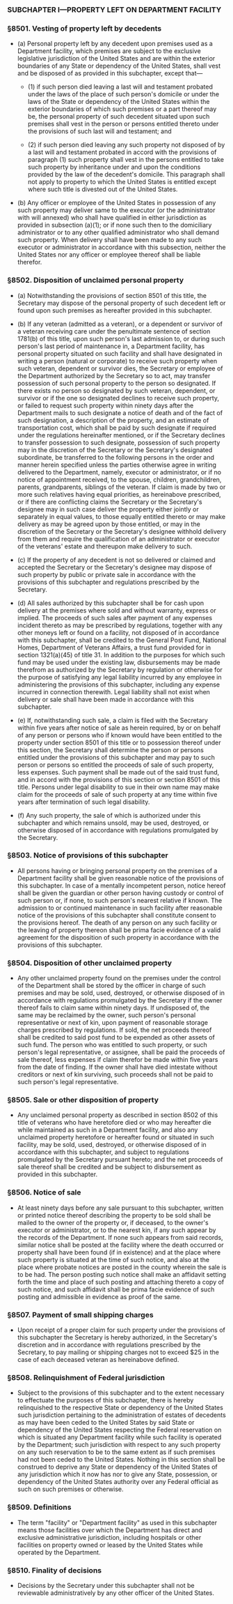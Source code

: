 ### SUBCHAPTER I—PROPERTY LEFT ON DEPARTMENT FACILITY

### §8501. Vesting of property left by decedents
* (a) Personal property left by any decedent upon premises used as a Department facility, which premises are subject to the exclusive legislative jurisdiction of the United States and are within the exterior boundaries of any State or dependency of the United States, shall vest and be disposed of as provided in this subchapter, except that—

  * (1) if such person died leaving a last will and testament probated under the laws of the place of such person's domicile or under the laws of the State or dependency of the United States within the exterior boundaries of which such premises or a part thereof may be, the personal property of such decedent situated upon such premises shall vest in the person or persons entitled thereto under the provisions of such last will and testament; and

  * (2) if such person died leaving any such property not disposed of by a last will and testament probated in accord with the provisions of paragraph (1) such property shall vest in the persons entitled to take such property by inheritance under and upon the conditions provided by the law of the decedent's domicile. This paragraph shall not apply to property to which the United States is entitled except where such title is divested out of the United States.


* (b) Any officer or employee of the United States in possession of any such property may deliver same to the executor (or the administrator with will annexed) who shall have qualified in either jurisdiction as provided in subsection (a)(1); or if none such then to the domiciliary administrator or to any other qualified administrator who shall demand such property. When delivery shall have been made to any such executor or administrator in accordance with this subsection, neither the United States nor any officer or employee thereof shall be liable therefor.

### §8502. Disposition of unclaimed personal property
* (a) Notwithstanding the provisions of section 8501 of this title, the Secretary may dispose of the personal property of such decedent left or found upon such premises as hereafter provided in this subchapter.

* (b) If any veteran (admitted as a veteran), or a dependent or survivor of a veteran receiving care under the penultimate sentence of section 1781(b) of this title, upon such person's last admission to, or during such person's last period of maintenance in, a Department facility, has personal property situated on such facility and shall have designated in writing a person (natural or corporate) to receive such property when such veteran, dependent or survivor dies, the Secretary or employee of the Department authorized by the Secretary so to act, may transfer possession of such personal property to the person so designated. If there exists no person so designated by such veteran, dependent, or survivor or if the one so designated declines to receive such property, or failed to request such property within ninety days after the Department mails to such designate a notice of death and of the fact of such designation, a description of the property, and an estimate of transportation cost, which shall be paid by such designate if required under the regulations hereinafter mentioned, or if the Secretary declines to transfer possession to such designate, possession of such property may in the discretion of the Secretary or the Secretary's designated subordinate, be transferred to the following persons in the order and manner herein specified unless the parties otherwise agree in writing delivered to the Department, namely, executor or administrator, or if no notice of appointment received, to the spouse, children, grandchildren, parents, grandparents, siblings of the veteran. If claim is made by two or more such relatives having equal priorities, as hereinabove prescribed, or if there are conflicting claims the Secretary or the Secretary's designee may in such case deliver the property either jointly or separately in equal values, to those equally entitled thereto or may make delivery as may be agreed upon by those entitled, or may in the discretion of the Secretary or the Secretary's designee withhold delivery from them and require the qualification of an administrator or executor of the veterans' estate and thereupon make delivery to such.

* (c) If the property of any decedent is not so delivered or claimed and accepted the Secretary or the Secretary's designee may dispose of such property by public or private sale in accordance with the provisions of this subchapter and regulations prescribed by the Secretary.

* (d) All sales authorized by this subchapter shall be for cash upon delivery at the premises where sold and without warranty, express or implied. The proceeds of such sales after payment of any expenses incident thereto as may be prescribed by regulations, together with any other moneys left or found on a facility, not disposed of in accordance with this subchapter, shall be credited to the General Post Fund, National Homes, Department of Veterans Affairs, a trust fund provided for in section 1321(a)(45) of title 31. In addition to the purposes for which such fund may be used under the existing law, disbursements may be made therefrom as authorized by the Secretary by regulation or otherwise for the purpose of satisfying any legal liability incurred by any employee in administering the provisions of this subchapter, including any expense incurred in connection therewith. Legal liability shall not exist when delivery or sale shall have been made in accordance with this subchapter.

* (e) If, notwithstanding such sale, a claim is filed with the Secretary within five years after notice of sale as herein required, by or on behalf of any person or persons who if known would have been entitled to the property under section 8501 of this title or to possession thereof under this section, the Secretary shall determine the person or persons entitled under the provisions of this subchapter and may pay to such person or persons so entitled the proceeds of sale of such property, less expenses. Such payment shall be made out of the said trust fund, and in accord with the provisions of this section or section 8501 of this title. Persons under legal disability to sue in their own name may make claim for the proceeds of sale of such property at any time within five years after termination of such legal disability.

* (f) Any such property, the sale of which is authorized under this subchapter and which remains unsold, may be used, destroyed, or otherwise disposed of in accordance with regulations promulgated by the Secretary.

### §8503. Notice of provisions of this subchapter
* All persons having or bringing personal property on the premises of a Department facility shall be given reasonable notice of the provisions of this subchapter. In case of a mentally incompetent person, notice hereof shall be given the guardian or other person having custody or control of such person or, if none, to such person's nearest relative if known. The admission to or continued maintenance in such facility after reasonable notice of the provisions of this subchapter shall constitute consent to the provisions hereof. The death of any person on any such facility or the leaving of property thereon shall be prima facie evidence of a valid agreement for the disposition of such property in accordance with the provisions of this subchapter.

### §8504. Disposition of other unclaimed property
* Any other unclaimed property found on the premises under the control of the Department shall be stored by the officer in charge of such premises and may be sold, used, destroyed, or otherwise disposed of in accordance with regulations promulgated by the Secretary if the owner thereof fails to claim same within ninety days. If undisposed of, the same may be reclaimed by the owner, such person's personal representative or next of kin, upon payment of reasonable storage charges prescribed by regulations. If sold, the net proceeds thereof shall be credited to said post fund to be expended as other assets of such fund. The person who was entitled to such property, or such person's legal representative, or assignee, shall be paid the proceeds of sale thereof, less expenses if claim therefor be made within five years from the date of finding. If the owner shall have died intestate without creditors or next of kin surviving, such proceeds shall not be paid to such person's legal representative.

### §8505. Sale or other disposition of property
* Any unclaimed personal property as described in section 8502 of this title of veterans who have heretofore died or who may hereafter die while maintained as such in a Department facility, and also any unclaimed property heretofore or hereafter found or situated in such facility, may be sold, used, destroyed, or otherwise disposed of in accordance with this subchapter, and subject to regulations promulgated by the Secretary pursuant hereto; and the net proceeds of sale thereof shall be credited and be subject to disbursement as provided in this subchapter.

### §8506. Notice of sale
* At least ninety days before any sale pursuant to this subchapter, written or printed notice thereof describing the property to be sold shall be mailed to the owner of the property or, if deceased, to the owner's executor or administrator, or to the nearest kin, if any such appear by the records of the Department. If none such appears from said records, similar notice shall be posted at the facility where the death occurred or property shall have been found (if in existence) and at the place where such property is situated at the time of such notice, and also at the place where probate notices are posted in the county wherein the sale is to be had. The person posting such notice shall make an affidavit setting forth the time and place of such posting and attaching thereto a copy of such notice, and such affidavit shall be prima facie evidence of such posting and admissible in evidence as proof of the same.

### §8507. Payment of small shipping charges
* Upon receipt of a proper claim for such property under the provisions of this subchapter the Secretary is hereby authorized, in the Secretary's discretion and in accordance with regulations prescribed by the Secretary, to pay mailing or shipping charges not to exceed $25 in the case of each deceased veteran as hereinabove defined.

### §8508. Relinquishment of Federal jurisdiction
* Subject to the provisions of this subchapter and to the extent necessary to effectuate the purposes of this subchapter, there is hereby relinquished to the respective State or dependency of the United States such jurisdiction pertaining to the administration of estates of decedents as may have been ceded to the United States by said State or dependency of the United States respecting the Federal reservation on which is situated any Department facility while such facility is operated by the Department; such jurisdiction with respect to any such property on any such reservation to be to the same extent as if such premises had not been ceded to the United States. Nothing in this section shall be construed to deprive any State or dependency of the United States of any jurisdiction which it now has nor to give any State, possession, or dependency of the United States authority over any Federal official as such on such premises or otherwise.

### §8509. Definitions
* The term "facility" or "Department facility" as used in this subchapter means those facilities over which the Department has direct and exclusive administrative jurisdiction, including hospitals or other facilities on property owned or leased by the United States while operated by the Department.

### §8510. Finality of decisions
* Decisions by the Secretary under this subchapter shall not be reviewable administratively by any other officer of the United States.